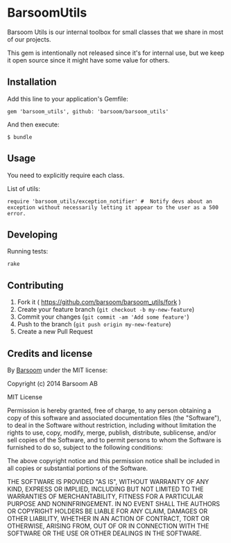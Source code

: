 # BarsoomUtils

Barsoom Utils is our internal toolbox for small classes that we share in most of our projects.

This gem is intentionally not released since it's for internal use, but we keep it open
source since it might have some value for others.

## Installation

Add this line to your application's Gemfile:

    gem 'barsoom_utils', github: 'barsoom/barsoom_utils'

And then execute:

    $ bundle

## Usage

You need to explicitly require each class.

List of utils:

    require 'barsoom_utils/exception_notifier' #  Notify devs about an exception without necessarily letting it appear to the user as a 500 error.

## Developing

Running tests:

    rake

## Contributing

1. Fork it ( https://github.com/barsoom/barsoom_utils/fork )
2. Create your feature branch (`git checkout -b my-new-feature`)
3. Commit your changes (`git commit -am 'Add some feature'`)
4. Push to the branch (`git push origin my-new-feature`)
5. Create a new Pull Request

## Credits and license

By [Barsoom](http://barsoom.se) under the MIT license:

Copyright (c) 2014 Barsoom AB

MIT License

Permission is hereby granted, free of charge, to any person obtaining
a copy of this software and associated documentation files (the
"Software"), to deal in the Software without restriction, including
without limitation the rights to use, copy, modify, merge, publish,
distribute, sublicense, and/or sell copies of the Software, and to
permit persons to whom the Software is furnished to do so, subject to
the following conditions:

The above copyright notice and this permission notice shall be
included in all copies or substantial portions of the Software.

THE SOFTWARE IS PROVIDED "AS IS", WITHOUT WARRANTY OF ANY KIND,
EXPRESS OR IMPLIED, INCLUDING BUT NOT LIMITED TO THE WARRANTIES OF
MERCHANTABILITY, FITNESS FOR A PARTICULAR PURPOSE AND
NONINFRINGEMENT. IN NO EVENT SHALL THE AUTHORS OR COPYRIGHT HOLDERS BE
LIABLE FOR ANY CLAIM, DAMAGES OR OTHER LIABILITY, WHETHER IN AN ACTION
OF CONTRACT, TORT OR OTHERWISE, ARISING FROM, OUT OF OR IN CONNECTION
WITH THE SOFTWARE OR THE USE OR OTHER DEALINGS IN THE SOFTWARE.

